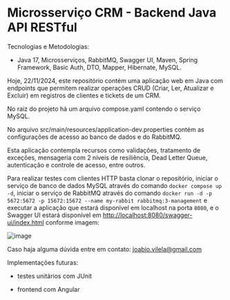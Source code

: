 # Microsserviço CRM - Backend Java API RESTful

Tecnologias e Metodologias:

- Java 17, Microsserviços, RabbitMQ, Swagger UI, Maven, Spring Framework, Basic Auth, DTO, Mapper, Hibernate, MySQL.

Hoje, 22/11/2024, este repositório contém uma aplicação web em Java com endpoints que permitem realizar operações CRUD (Criar, Ler, Atualizar e Excluir) em registros de clientes e tickets de um CRM.

No raiz do projeto há um arquivo compose.yaml contendo o serviço MySQL.

No arquivo src/main/resources/application-dev.properties contém as configurações de acesso ao banco de dados e do RabbitMQ.

Esta aplicação contempla recursos como validações, tratamento de exceções, mensageria com 2 níveis de resiliência, Dead Letter Queue, autenticação e controle de acesso, entre outros.

Para realizar testes com clientes HTTP basta clonar o repositório, iniciar o serviço de banco de dados MySQL através do comando `docker compose up -d`, iniciar o serviço de RabbitMQ através do comando `docker run -d -p 5672:5672 -p 15672:15672 --name my-rabbit rabbitmq:3-management` e executar a aplicação que estará disponível em localhost na porta `8080`, e o Swagger UI estará disponível em [http://localhost:8080/swagger-ui/index.html](http://localhost:8080/swagger-ui/index.html) conforme imagem:

![image](https://github.com/user-attachments/assets/9de90841-7058-4853-ae15-c0d96f8faa15)


Caso haja alguma dúvida entre em contato: joabio.vilela@gmail.com

Implementações futuras:

- testes unitários com JUnit

- frontend com Angular
